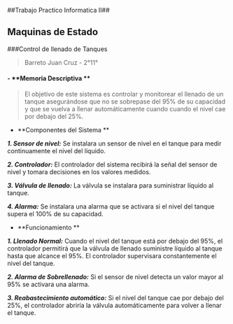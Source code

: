 ##Trabajo Practico Informatica II##

Maquinas de Estado 
-------------
###Control de llenado de Tanques 

> Barreto Juan Cruz - 2°11° 

#### - **Memoria Descriptiva **

 > El objetivo de este sistema es controlar y monitorear el llenado de un tanque asegurándose que no se sobrepase del 95% de su capacidad y que se vuelva a llenar automáticamente cuando cuando el nivel cae por debajo del 25%.
 
 
 - **Componentes del Sistema **
 
 ***1.	Sensor de nivel:***
Se instalara un sensor de nivel en el tanque para medir continuamente el nivel del líquido.

 ***2.	Controlador:***
El controlador del sistema recibirá la señal del sensor de nivel y tomara decisiones en los valores medidos.

 ***3.	Válvula de llenado:***
La válvula se instalara para suministrar líquido al tanque.

 ***4.	Alarma:***
Se instalara una alarma que se activara si el nivel del tanque supera el 100% de su capacidad.

- **Funcionamiento **

 ***1.	Llenado Normal:***
Cuando el nivel del tanque está por debajo del 95%, el controlador permitirá que la válvula de llenado suministre líquido  al tanque hasta que alcance el 95%. El controlador supervisara constantemente el nivel del tanque. 

 ***2.	Alarma de Sobrellenado:***
Si el sensor de nivel detecta un valor mayor al 95% se activara una alarma.

 ***3.	Reabastecimiento automático:***
Si el nivel del tanque cae por debajo del 25%, el controlador abriría la válvula automáticamente para volver a llenar el tanque. 
